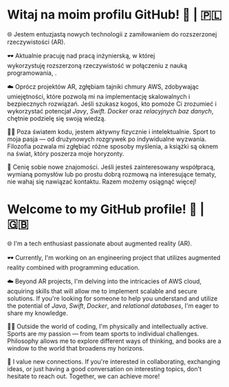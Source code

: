 # Witaj na moim profilu GitHub! 👋 | 🇵🇱

🌐 Jestem entuzjastą nowych technologii z zamiłowaniem do rozszerzonej rzeczywistości (AR). 

🕶️ Aktualnie pracuję nad pracą inżynierską, w której wykorzystuję rozszerzoną rzeczywistość w połączeniu z nauką programowania, .

☁️ Oprócz projektów AR, zgłębiam tajniki chmury AWS, zdobywając umiejętności, które pozwolą mi na implementację skalowalnych i bezpiecznych rozwiązań. Jeśli szukasz kogoś, kto pomoże Ci zrozumieć i wykorzystać potencjał *Javy*, *Swift*. *Docker* oraz *relacyjnych baz danych*, chętnie podzielę się swoją wiedzą.

🏋️‍♂️ Poza światem kodu, jestem aktywny fizycznie i intelektualnie. Sport to moja pasja — od drużynowych rozgrywek po indywidualne wyzwania. Filozofia pozwala mi zgłębiać różne sposoby myślenia, a książki są oknem na świat, który poszerza moje horyzonty.

🔗 Cenię sobie nowe znajomości. Jeśli jesteś zainteresowany współpracą, wymianą pomysłów lub po prostu dobrą rozmową na interesujące tematy, nie wahaj się nawiązać kontaktu. Razem możemy osiągnąć więcej!

# Welcome to my GitHub profile! 👋 | 🇬🇧

🌐 I'm a tech enthusiast passionate about augmented reality (AR). 

🕶️ Currently, I'm working on an engineering project that utilizes augmented reality combined with programming education.

☁️ Beyond AR projects, I'm delving into the intricacies of AWS cloud, acquiring skills that will allow me to implement scalable and secure solutions. If you're looking for someone to help you understand and utilize the potential of *Java*, *Swift*, *Docker*, and *relational databases*, I'm eager to share my knowledge.

🏋️‍♂️ Outside the world of coding, I'm physically and intellectually active. Sports are my passion — from team sports to individual challenges. Philosophy allows me to explore different ways of thinking, and books are a window to the world that broadens my horizons.

🔗 I value new connections. If you're interested in collaborating, exchanging ideas, or just having a good conversation on interesting topics, don't hesitate to reach out. Together, we can achieve more!

